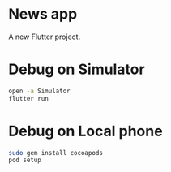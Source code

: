 # News app

A new Flutter project.

# Debug on Simulator

```bash
open -a Simulator
flutter run
```

# Debug on Local phone

```bash
sudo gem install cocoapods
pod setup
```